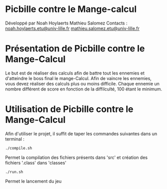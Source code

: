Picbille contre le Mange-calcul
============================== 

Développé par Noah Hoylaerts Mathieu Salomez
Contacts : noah.hoylaerts.etu@univ-lille.fr mathieu.salomez.etu@univ-lille.fr

# Présentation de Picbille contre le Mange-Calcul 

Le but est de réaliser des calculs afin de battre tout les ennemies et d'atteindre le boss final le mange-Calcul.
Afin de vaincre les ennemies, vous devez réaliser des calculs plus ou moins difficile.
Chaque ennemie un nombre différent de score en fonction de la diffilculté, 100 étant le minimum.

# Utilisation de Picbille contre le Mange-Calcul

Afin d'utiliser le projet, il suffit de taper les commandes suivantes dans un terminal :

```
./compile.sh
```
Permet la compilation des fichiers présents dans 'src' et création des fichiers '.class' dans 'classes'

```
./run.sh
```
Permet le lancement du jeu


